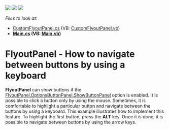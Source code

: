 <!-- default badges list -->
![](https://img.shields.io/endpoint?url=https://codecentral.devexpress.com/api/v1/VersionRange/128614929/15.2.9%2B)
[![](https://img.shields.io/badge/Open_in_DevExpress_Support_Center-FF7200?style=flat-square&logo=DevExpress&logoColor=white)](https://supportcenter.devexpress.com/ticket/details/T367881)
[![](https://img.shields.io/badge/📖_How_to_use_DevExpress_Examples-e9f6fc?style=flat-square)](https://docs.devexpress.com/GeneralInformation/403183)
<!-- default badges end -->
<!-- default file list -->
*Files to look at*:

* [CustomFlyoutPanel.cs](./CS/WindowsApplication3/CustomFlyoutPanel.cs) (VB: [CustomFlyoutPanel.vb](./VB/WindowsApplication3/CustomFlyoutPanel.vb))
* **[Main.cs](./CS/WindowsApplication3/Main.cs) (VB: [Main.vb](./VB/WindowsApplication3/Main.vb))**
<!-- default file list end -->
# FlyoutPanel - How to navigate between buttons by using a keyboard


<strong>FlyoutPanel</strong> can show buttons if the <a href="https://documentation.devexpress.com/#WindowsForms/DevExpressUtilsFlyoutPanelButtonOptions_ShowButtonPaneltopic">FlyoutPanel.OptionsButtonPanel.ShowButtonPanel</a> option is enabled. It is possible to click a button only by using the mouse. Sometimes, it is comfortable to highlight a particular button and navigate between the buttons by using a keyboard. This example illustrates how to implement this feature. To highlight the first button, press the <strong>ALT</strong> key. Once it is done, it is possible to navigate between buttons by using the arrow keys. <br><br><br>

<br/>


